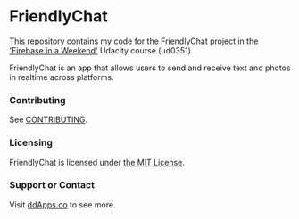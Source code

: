 # FriendlyChat
This repository contains my code for the FriendlyChat project in the ['Firebase in a Weekend'](https://www.udacity.com/course/firebase-in-a-weekend-by-google-ios--ud0351) Udacity course (ud0351).

FriendlyChat is an app that allows users to send and receive text and photos in realtime across platforms.

### Contributing
See [CONTRIBUTING](CONTRIBUTING.md).

### Licensing
FriendlyChat is licensed under [the MIT License](LICENSE).

### Support or Contact
Visit [ddApps.co](http://ddapps.co) to see more.
